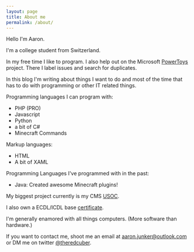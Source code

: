 ```yaml
---
layout: page
title: About me
permalink: /about/
---
```


Hello I'm Aaron.

I'm a college student from Switzerland.

In my free time I like to program. I also help out on the Microsoft [PowerToys](https://github.com/microsoft/powertoys) project. There I label issues and search for duplicates.

In this blog I'm writing about things I want to do and most of the time that has to do with programming or other IT related things.

Programming languages I can program with:
* PHP (PRO)
* Javascript
* Python
* a bit of C#
* Minecraft Commands

Markup languages:
* HTML
* A bit of XAML

Programming Languages I've programmed with in the past:
* Java: Created awesome Minecraft plugins!

My biggest project currently is my CMS [USOC](https://github.com/case-games/USOC).

I also own a ECDL/ICDL base [certificate](https://member.sophiatesting.com/data/pdffiles/d2581f6771d13239b99fa478930cff9d.pdf?cache=1610264602499).

I'm generally enamored with all things computers. (More software than hardware.)

If you want to contact me, shoot me an email at <a href="mailto:aaron.junker@outlook.com">aaron.junker@outlook.com</a> or DM me on twitter <a href="https://twitter.com/theredcuber">@theredcuber</a>.
